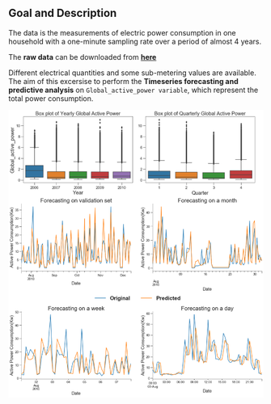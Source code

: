 ## Goal and Description  

The data is the measurements of electric power consumption in one household with a one-minute sampling rate over a period of almost 4 years. 

The **raw data** can be downloaded from **[here](https://www.kaggle.com/uciml/electric-power-consumption-data-set/data)**

Different electrical quantities and some sub-metering values are available. The aim of this excersise to perform the **Timeseries forecasting and predictive analysis** on `Global_active_power variable`, which represent the total power consumption. 

![Distribution and forecasting](./pictures/title.png)
